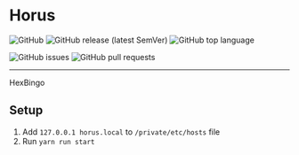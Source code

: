 # Horus

![GitHub](https://img.shields.io/github/license/immanuelqrw/Horus)
![GitHub release (latest SemVer)](https://img.shields.io/github/v/release/immanuelqrw/Horus)
![GitHub top language](https://img.shields.io/github/languages/top/immanuelqrw/Horus)

![GitHub issues](https://img.shields.io/github/issues-raw/immanuelqrw/Horus)
![GitHub pull requests](https://img.shields.io/github/issues-pr-raw/immanuelqrw/Horus)

---

HexBingo


## Setup

1. Add `127.0.0.1 horus.local` to `/private/etc/hosts` file
1. Run `yarn run start`
